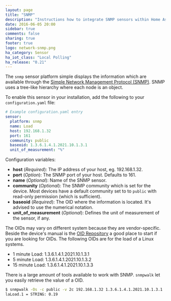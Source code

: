```yaml
---
layout: page
title: "SNMP"
description: "Instructions how to integrate SNMP sensors within Home Assistant."
date: 2016-06-05 20:00
sidebar: true
comments: false
sharing: true
footer: true
logo: network-snmp.png
ha_category: Sensor 
ha_iot_class: "Local Polling"
ha_release: "0.21"
---
```



The `snmp` sensor platform simple displays the information which are available through the [Simple Network Management Protocol (SNMP)](https://en.wikipedia.org/wiki/Simple_Network_Management_Protocol). SNMP uses a tree-like hierarchy where each node is an object.

To enable this sensor in your installation, add the following to your `configuration.yaml` file:

```yaml
# Example configuration.yaml entry
sensor:
  platform: snmp
  name: Load
  host: 192.168.1.32
  port: 161
  community: public
  baseoid: 1.3.6.1.4.1.2021.10.1.3.1
  unit_of_measurement: "%"
```

Configuration variables:

- **host** (*Required*): The IP address of your host, eg. 192.168.1.32.
- **port** (*Option*): The SNMP port of your host. Defaults to 161.
- **name** (*Optional*): Name of the SNMP sensor.
- **community** (*Optional*): The SNMP community which is set for the device. Most devices have a default community set to to `public` with read-only permission (which is sufficient).
- **baseoid** (*Required*): The OID where the information is located. It's advised to use the numerical notation.
- **unit_of_measurement** (*Optional*): Defines the unit of measurement of the sensor, if any.

The OIDs may vary on different system because they are vendor-specific. Beside the device's manual is the [OID Repository](http://www.oid-info.com/) a good place to start if you are looking for OIDs. The following OIDs are for the load of a Linux systems.

- 1 minute Load: 1.3.6.1.4.1.2021.10.1.3.1
- 5 minute Load: 1.3.6.1.4.1.2021.10.1.3.2
- 15 minute Load: 1.3.6.1.4.1.2021.10.1.3.3

There is a large amount of tools available to work with SNMP. `snmpwalk` let you easily retrieve the value of a OID.

```bash
$ snmpwalk -Os -c public -v 2c 192.168.1.32 1.3.6.1.4.1.2021.10.1.3.1
laLoad.1 = STRING: 0.19
```

